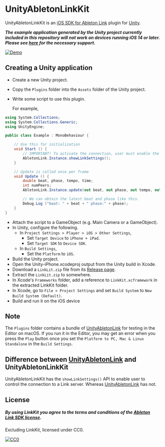 # UnityAbletonLinkKit

UnityAbletonLinkKit is an [iOS SDK for Ableton Link](https://github.com/Ableton/LinkKit) plugin for [Unity](https://unity3d.com).

***The example application generated by the Unity project currently included in this repository will not work on devices running iOS 14 or later. Please see [here](https://github.com/Ableton/LinkKit#ios-14-compatibility) for the necessary support.***

[![Demo](https://img.youtube.com/vi/NPEjub3Ftpk/0.jpg)](https://www.youtube.com/watch?v=NPEjub3Ftpk)

## Creating a Unity application

- Create a new Unity project.
- Copy the `Plugins` folder into the `Assets` folder of the Unity project.
- Write some script to use this plugin.

  For example,

```Example.cs
using System.Collections;
using System.Collections.Generic;
using UnityEngine;

public class Example : MonoBehaviour {

    // Use this for initialization
    void Start () {
        // IMPORTANT! To activate the connection, user must enable the setting manually.
        AbletonLink.Instance.showLinkSettings();
    }

    // Update is called once per frame
    void Update () {
        double beat, phase, tempo, time;
        int numPeers;
        AbletonLink.Instance.update(out beat, out phase, out tempo, out time, out numPeers);

        // We can obtain the latest beat and phase like this.
        Debug.Log ("beat: " + beat + " phase:" + phase);
    }
}
```

- Attach the script to a GameObject (e.g. Main Camera or a GameObject).
- In Unity, configure the following.
  - In `Project Settings > Player > iOS > Other Settings`,
    - Set `Target Device` to `iPhone + iPad`.
    - Set `Target SDK` to `Device SDK`.
  - In `Build Settings`,
    - Set the `Platform` to `iOS`.
- Build the Unity project.
- Open the Unity-iPhone.xcodeproj output from the Unity build in Xcode.
- Download a `LinkLit.zip` file from its [Release page](https://github.com/Ableton/LinkKit/releases).
- Extract the `LinkLit.zip` to somewhere.
- In Xcode's `Frameworks` folder, add a reference to `LinkKit.xcframework` in the extracted LinkKit folder.
- In Xcode, go to `File > Project Settings` and set `Build System` to `New Build System (Default)`.
- Build and run it on the iOS device

## Note

The `Plugins` folder contains a bundle of [UnityAbletonLink](https://github.com/comoc/UnityAbletonLink) for testing in the Editor on macOS.
If you run it in the Editor, you may get an error when you press the `Play` button once you set the `Platform to PC, Mac & Linux Standalone` in the `Build Settings`.

## Difference between [UnityAbletonLink](https://github.com/comoc/UnityAbletonLink) and UnityAbletonLinkKit

UnityAbletonLinkKit has the `showLinkSettings()` API to enable user to control the connection to a Link server. Whereas [UnityAbletonLink](https://github.com/comoc/UnityAbletonLink) has not.

## License

##### By using LinkKit you agree to the terms and conditions of the [Ableton Link SDK license](https://github.com/Ableton/LinkKit/blob/master/LICENSE.md).

Excluding LinkKit, licensed under CC0.

[![CC0](http://i.creativecommons.org/p/zero/1.0/88x31.png "CC0")](http://creativecommons.org/publicdomain/zero/1.0/deed)
